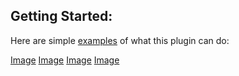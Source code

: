 ## **Getting Started:**

Here are simple [examples](.rmskin-link-placeholder) of what this plugin can do:

[Image]()
[Image]()
[Image]()
[Image]()
